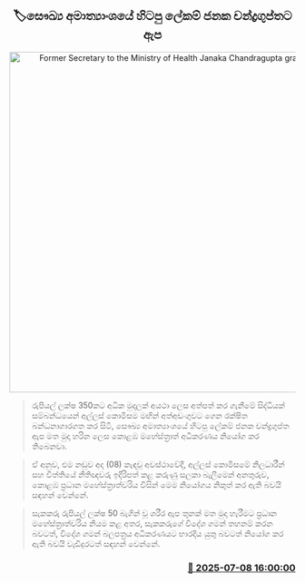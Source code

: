<p align='center'><b><h2 align='center' title='Former Secretary to the Ministry of Health Janaka Chandragupta granted bail'>🏷සෞඛ්‍ය අමාත්‍යාංශයේ හිටපු ලේකම් ජනක චන්ද්‍රගුප්තට ඇප</h2></b></p>
<p align='center'><img src='https://helakuru.sgp1.cdn.digitaloceanspaces.com/esana/images/lib/janaka-sri-chandragupta-u.jpg' width='600' alt='Former Secretary to the Ministry of Health Janaka Chandragupta granted bail'></p>

> රුපියල් ලක්ෂ 350කට අධික මුදලක් අයථා ලෙස අත්පත් කර ගැනීමේ සිද්ධියක් සම්බන්ධයෙන් අල්ලස් කොමිසම මඟින් අත්අඩංගුවට ගෙන රක්ෂිත බන්ධනාගාරගත කර සිටි, සෞඛ්‍ය අමාත්‍යාංශයේ හිටපු ලේකම් ජනක චන්ද්‍රගුප්ත ඇප මත මුදා හරින ලෙස කොළඹ මහේස්ත්‍රාත් අධිකරණය නියෝග කර තිබෙනවා.

> ඒ අනුව, එම නඩුව අද (08) කැඳවූ අවස්ථාවේදී, අල්ලස් කොමිසමේ නිලධාරීන් සහ විත්තියේ නීතිඥවරු ඉදිරිපත් කළ කරුණු සලකා බැලීමෙන් අනතුරුව, කොළඹ ප්‍රධාන මහේස්ත්‍රාත්වරිය විසින් මෙම නියෝගය නිකුත් කර ඇති බවයි සඳහන් වෙන්නේ.

> සැකකරු රුපියල් ලක්ෂ 50 බැගින් වූ ශරීර ඇප තුනක් මත මුදා හැරීමට ප්‍රධාන මහේස්ත්‍රාත්වරිය නියම කළ අතර, සැකකරුගේ විදේශ ගමන් තහනම් කරන බවටත්, විදේශ ගමන් බලපත්‍රය අධිකරණයට භාරදිය යුතු බවටත් නියෝග කර ඇති බවයි වැඩිදුරටත් සඳහන් වෙන්නේ.



<h3 align='right'><a href='https://www.helakuru.lk/esana/p/111697/'>📅 2025-07-08 16:00:00</a></h3>
